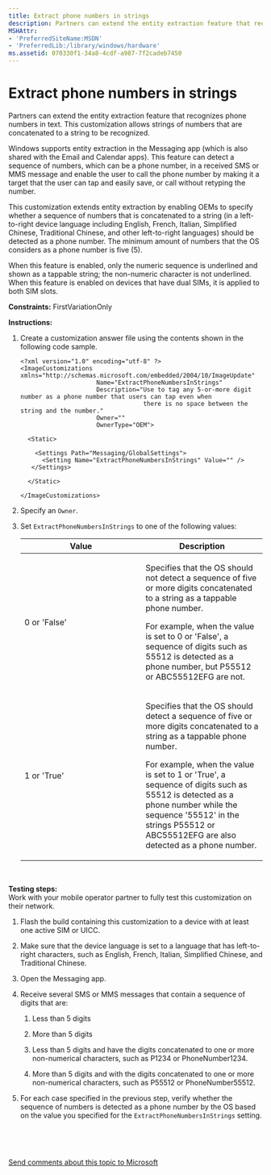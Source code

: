 ```yaml
---
title: Extract phone numbers in strings
description: Partners can extend the entity extraction feature that recognizes phone numbers in text. This customization allows strings of numbers that are concatenated to a string to be recognized.
MSHAttr:
- 'PreferredSiteName:MSDN'
- 'PreferredLib:/library/windows/hardware'
ms.assetid: 070330f1-34a8-4cdf-a987-7f2cadeb7450
---
```


# Extract phone numbers in strings


Partners can extend the entity extraction feature that recognizes phone numbers in text. This customization allows strings of numbers that are concatenated to a string to be recognized.

Windows supports entity extraction in the Messaging app (which is also shared with the Email and Calendar apps). This feature can detect a sequence of numbers, which can be a phone number, in a received SMS or MMS message and enable the user to call the phone number by making it a target that the user can tap and easily save, or call without retyping the number.

This customization extends entity extraction by enabling OEMs to specify whether a sequence of numbers that is concatenated to a string (in a left-to-right device language including English, French, Italian, Simplified Chinese, Traditional Chinese, and other left-to-right languages) should be detected as a phone number. The minimum amount of numbers that the OS considers as a phone number is five (5).

When this feature is enabled, only the numeric sequence is underlined and shown as a tappable string; the non-numeric character is not underlined. When this feature is enabled on devices that have dual SIMs, it is applied to both SIM slots.

<a href="" id="constraints---firstvariationonly"></a>**Constraints:** FirstVariationOnly  

<a href="" id="instructions-"></a>**Instructions:**  
1.  Create a customization answer file using the contents shown in the following code sample.

    ``` syntax
    <?xml version="1.0" encoding="utf-8" ?>  
    <ImageCustomizations xmlns="http://schemas.microsoft.com/embedded/2004/10/ImageUpdate"  
                         Name="ExtractPhoneNumbersInStrings"  
                         Description="Use to tag any 5-or-more digit number as a phone number that users can tap even when 
                                      there is no space between the string and the number."  
                         Owner=""  
                         OwnerType="OEM"> 
      
      <Static>  

        <Settings Path="Messaging/GlobalSettings">  
          <Setting Name="ExtractPhoneNumbersInStrings" Value="" /> 
       </Settings>  

      </Static>

    </ImageCustomizations>
    ```

2.  Specify an `Owner`.

3.  Set `ExtractPhoneNumbersInStrings` to one of the following values:

    <table>
    <colgroup>
    <col width="50%" />
    <col width="50%" />
    </colgroup>
    <thead>
    <tr class="header">
    <th>Value</th>
    <th>Description</th>
    </tr>
    </thead>
    <tbody>
    <tr class="odd">
    <td><p>0 or 'False'</p></td>
    <td><p>Specifies that the OS should not detect a sequence of five or more digits concatenated to a string as a tappable phone number.</p>
    <p>For example, when the value is set to 0 or 'False', a sequence of digits such as 55512 is detected as a phone number, but P55512 or ABC55512EFG are not.</p></td>
    </tr>
    <tr class="even">
    <td><p>1 or 'True'</p></td>
    <td><p>Specifies that the OS should detect a sequence of five or more digits concatenated to a string as a tappable phone number.</p>
    <p>For example, when the value is set to 1 or 'True', a sequence of digits such as 55512 is detected as a phone number while the sequence '55512' in the strings P55512 or ABC55512EFG are also detected as a phone number.</p></td>
    </tr>
    </tbody>
    </table>

     

<a href="" id="testing-steps-"></a>**Testing steps:**  
Work with your mobile operator partner to fully test this customization on their network.

1.  Flash the build containing this customization to a device with at least one active SIM or UICC.

2.  Make sure that the device language is set to a language that has left-to-right characters, such as English, French, Italian, Simplified Chinese, and Traditional Chinese.

3.  Open the Messaging app.

4.  Receive several SMS or MMS messages that contain a sequence of digits that are:

    1.  Less than 5 digits

    2.  More than 5 digits

    3.  Less than 5 digits and have the digits concatenated to one or more non-numerical characters, such as P1234 or PhoneNumber1234.

    4.  More than 5 digits and with the digits concatenated to one or more non-numerical characters, such as P55512 or PhoneNumber55512.

5.  For each case specified in the previous step, verify whether the sequence of numbers is detected as a phone number by the OS based on the value you specified for the `ExtractPhoneNumbersInStrings` setting.

 

 

[Send comments about this topic to Microsoft](mailto:wsddocfb@microsoft.com?subject=Documentation%20feedback%20%5Bp_phCustomization\p_phCustomization%5D:%20Extract%20phone%20numbers%20in%20strings%20%20RELEASE:%20%289/7/2016%29&body=%0A%0APRIVACY%20STATEMENT%0A%0AWe%20use%20your%20feedback%20to%20improve%20the%20documentation.%20We%20don't%20use%20your%20email%20address%20for%20any%20other%20purpose,%20and%20we'll%20remove%20your%20email%20address%20from%20our%20system%20after%20the%20issue%20that%20you're%20reporting%20is%20fixed.%20While%20we're%20working%20to%20fix%20this%20issue,%20we%20might%20send%20you%20an%20email%20message%20to%20ask%20for%20more%20info.%20Later,%20we%20might%20also%20send%20you%20an%20email%20message%20to%20let%20you%20know%20that%20we've%20addressed%20your%20feedback.%0A%0AFor%20more%20info%20about%20Microsoft's%20privacy%20policy,%20see%20http://privacy.microsoft.com/default.aspx. "Send comments about this topic to Microsoft")




